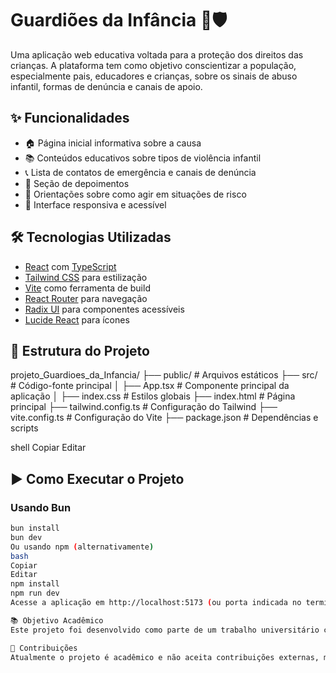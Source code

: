 # Guardiões da Infância 👶🛡️

Uma aplicação web educativa voltada para a proteção dos direitos das crianças. A plataforma tem como objetivo conscientizar a população, especialmente pais, educadores e crianças, sobre os sinais de abuso infantil, formas de denúncia e canais de apoio.

## ✨ Funcionalidades

- 🏠 Página inicial informativa sobre a causa
- 📚 Conteúdos educativos sobre tipos de violência infantil
- 📞 Lista de contatos de emergência e canais de denúncia
- 💬 Seção de depoimentos
- 🎯 Orientações sobre como agir em situações de risco
- 📱 Interface responsiva e acessível

## 🛠️ Tecnologias Utilizadas

- [React](https://reactjs.org/) com [TypeScript](https://www.typescriptlang.org/)
- [Tailwind CSS](https://tailwindcss.com/) para estilização
- [Vite](https://vitejs.dev/) como ferramenta de build
- [React Router](https://reactrouter.com/) para navegação
- [Radix UI](https://www.radix-ui.com/) para componentes acessíveis
- [Lucide React](https://lucide.dev/) para ícones

## 📂 Estrutura do Projeto

projeto_Guardioes_da_Infancia/
├── public/ # Arquivos estáticos
├── src/ # Código-fonte principal
│ ├── App.tsx # Componente principal da aplicação
│ ├── index.css # Estilos globais
├── index.html # Página principal
├── tailwind.config.ts # Configuração do Tailwind
├── vite.config.ts # Configuração do Vite
├── package.json # Dependências e scripts

shell
Copiar
Editar

## ▶️ Como Executar o Projeto

### Usando Bun
```bash
bun install
bun dev
Ou usando npm (alternativamente)
bash
Copiar
Editar
npm install
npm run dev
Acesse a aplicação em http://localhost:5173 (ou porta indicada no terminal).

📚 Objetivo Acadêmico
Este projeto foi desenvolvido como parte de um trabalho universitário com foco na aplicação de tecnologias modernas de desenvolvimento web para causas sociais. Além de atender requisitos técnicos, o projeto busca promover a conscientização sobre a importância da denúncia e da proteção infantil.

🤝 Contribuições
Atualmente o projeto é acadêmico e não aceita contribuições externas, mas sugestões são bem-vindas!
